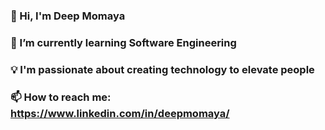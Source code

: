 ### 👋 Hi, I'm Deep Momaya
### 🌱 I’m currently learning Software Engineering
### 💡 I'm passionate about creating technology to elevate people
### 📫 How to reach me: https://www.linkedin.com/in/deepmomaya/


<!--
**deepmomaya/deepmomaya** is a ✨ _special_ ✨ repository because its `README.md` (this file) appears on your GitHub profile.
-->
